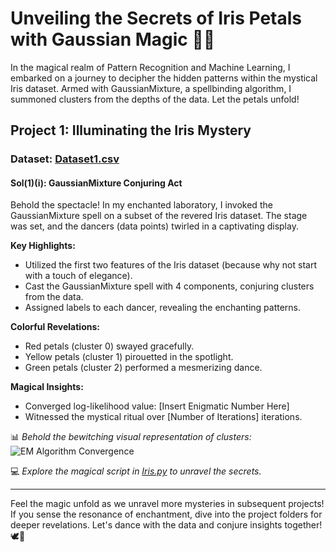 # Unveiling the Secrets of Iris Petals with Gaussian Magic 🌺✨

In the magical realm of Pattern Recognition and Machine Learning, I embarked on a journey to decipher the hidden patterns within the mystical Iris dataset. Armed with GaussianMixture, a spellbinding algorithm, I summoned clusters from the depths of the data. Let the petals unfold!

## Project 1: Illuminating the Iris Mystery

### Dataset: [Dataset1.csv](https://github.com/snigdhab7/Magical-Iris-GaussianMixture/blob/main/Dataset1.csv)

#### Sol(1)(i): GaussianMixture Conjuring Act

Behold the spectacle! In my enchanted laboratory, I invoked the GaussianMixture spell on a subset of the revered Iris dataset. The stage was set, and the dancers (data points) twirled in a captivating display.

**Key Highlights:**
- Utilized the first two features of the Iris dataset (because why not start with a touch of elegance).
- Cast the GaussianMixture spell with 4 components, conjuring clusters from the data.
- Assigned labels to each dancer, revealing the enchanting patterns.

**Colorful Revelations:**
- Red petals (cluster 0) swayed gracefully.
- Yellow petals (cluster 1) pirouetted in the spotlight.
- Green petals (cluster 2) performed a mesmerizing dance.

**Magical Insights:**
- Converged log-likelihood value: [Insert Enigmatic Number Here]
- Witnessed the mystical ritual over [Number of Iterations] iterations.

📊 *Behold the bewitching visual representation of clusters:*
![EM Algorithm Convergence](https://user-images.githubusercontent.com/62890614/233840589-a49a7481-d081-47fc-a9df-0eb0e6a71350.png)

💻 *Explore the magical script in [Iris.py](https://github.com/snigdhab7/Magical-Iris-GaussianMixture/blob/main/Iris.py)  to unravel the secrets.*

---

Feel the magic unfold as we unravel more mysteries in subsequent projects! If you sense the resonance of enchantment, dive into the project folders for deeper revelations. Let's dance with the data and conjure insights together! 🕊💫
